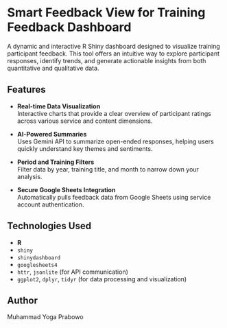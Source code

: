 # Smart Feedback View for Training Feedback Dashboard

A dynamic and interactive R Shiny dashboard designed to visualize training participant feedback. This tool offers an intuitive way to explore participant responses, identify trends, and generate actionable insights from both quantitative and qualitative data.

## Features

- **Real-time Data Visualization**  
  Interactive charts that provide a clear overview of participant ratings across various service and content dimensions.

- **AI-Powered Summaries**  
  Uses Gemini API to summarize open-ended responses, helping users quickly understand key themes and sentiments.

- **Period and Training Filters**  
  Filter data by year, training title, and month to narrow down your analysis.

- **Secure Google Sheets Integration**  
  Automatically pulls feedback data from Google Sheets using service account authentication.

## Technologies Used

- **R**  
- `shiny`  
- `shinydashboard`  
- `googlesheets4`  
- `httr`, `jsonlite` (for API communication)  
- `ggplot2`, `dplyr`, `tidyr` (for data processing and visualization)

## Author
Muhammad Yoga Prabowo

